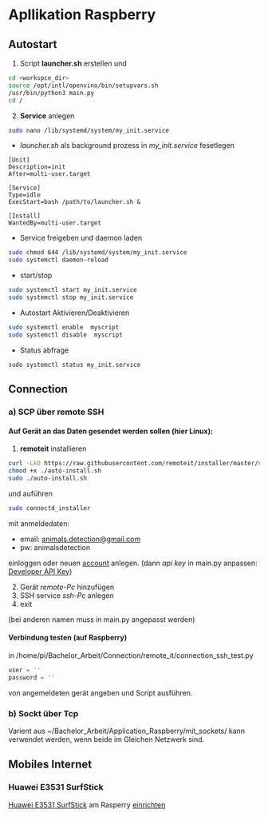 # Apllikation Raspberry

## Autostart

1. Script **launcher.sh** erstellen und

```bash
cd <workspce_dir>
source /opt/intl/openvino/bin/setupvars.sh
/usr/bin/python3 main.py
cd /
```



2. **Service** anlegen

```bash
sudo nano /lib/systemd/system/my_init.service
```
* *launcher.sh* als background prozess in *my_init.service* fesetlegen
```
[Unit]
Description=init
After=multi-user.target

[Service]
Type=idle
ExecStart=bash /path/to/launcher.sh &

[Install]
WantedBy=multi-user.target
```

* Service freigeben und daemon laden

```bash
sudo chmod 644 /lib/systemd/system/my_init.service
sudo systemctl daemon-reload
```
* start/stop
```bash
sudo systemctl start my_init.service
sudo systemctl stop my_init.service
```

* Autostart Aktivieren/Deaktivieren
    
```bash
sudo systemctl enable  myscript
sudo systemctl disable  myscript
```
* Status abfrage
```
sudo systemctl status my_init.service
```

## Connection

### a) SCP über remote SSH

#### Auf Gerät an das Daten gesendet werden sollen (hier Linux):

1. **remoteit** installieren
```bash
curl -LkO https://raw.githubusercontent.com/remoteit/installer/master/scripts/auto-install.sh
chmod +x ./auto-install.sh
sudo ./auto-install.sh
```
und auführen

```bash
sudo connectd_installer
```
mit anmeldedaten:
* email: animals.detection@gmail.com
* pw: animalsdetection

einloggen oder neuen [account](https://remote.it/) anlegen.
(dann *api key* in main.py anpassen: [Developer API Key](https://app.remote.it/#account))

2. Gerät *remote-Pc* hinzufügen
3. SSH service *ssh-Pc* anlegen
4. exit

(bei anderen namen muss in main.py angepasst werden)

#### Verbindung testen (auf Raspberry)

in /home/pi/Bachelor_Arbeit/Connection/remote_it/connection_ssh_test.py 

```python
user = ''
password = ''
```
von angemeldeten gerät angeben und Script ausführen.



### b) Sockt über Tcp

Varient aus ~/Bachelor_Arbeit/Application_Raspberry/mit_sockets/
kann verwendet werden, wenn beide im Gleichen Netzwerk sind.




## Mobiles Internet

### Huawei E3531 SurfStick

[Huawei E3531 SurfStick](https://www.amazon.de/gp/product/B00HSZEY34/ref=ppx_yo_dt_b_asin_title_o00_s00?ie=UTF8&psc=1)
am Rasperry [einrichten](https://tutorials-raspberrypi.de/raspberry-pi-gsm-modul-mobiles-internet/) 

